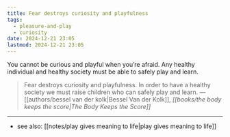 ```yaml
---
title: Fear destroys curiosity and playfulness
tags:
  - pleasure-and-play
  - curiosity
date: 2024-12-21 23:05
lastmod: 2024-12-21 23:05
---
```

You cannot be curious and playful when you’re afraid. Any healthy individual and healthy society must be able to safely play and learn.

> Fear destroys curiosity and playfulness. In order to have a healthy society we must raise children who can safely play and learn. —[[authors/bessel van der kolk|Bessel Van der Kolk]], *[[books/the body keeps the score|The Body Keeps the Score]]*

---
- see also: [[notes/play gives meaning to life|play gives meaning to life]]